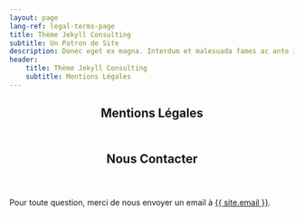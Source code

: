 ```yaml
---
layout: page
lang-ref: legal-terms-page
title: Thème Jekyll Consulting
subtitle: Un Patron de Site
description: Donec eget ex magna. Interdum et malesuada fames ac ante ipsum primis in faucibus. Pellentesque venenatis dolor imperdiet dolor mattis sagittis.
header:
    title: Thème Jekyll Consulting
    subtitle: Mentions Légales
---
```

<section>
    <header class="main">
        <h1>Mentions Légales</h1>
    </header>
    <p></p>
</section>

<section>
    <header class="major">
        <h2>Nous Contacter</h2>
    </header>
    <p>Pour toute question, merci de nous envoyer un email à <a href="mailto:{{ site.email }}">{{ site.email }}</a>.</p>
</section>
